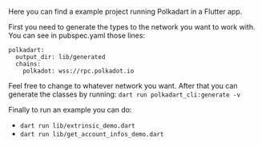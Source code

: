 Here you can find a example project running Polkadart in a Flutter app.

First you need to generate the types to the network you want to work with.
You can see in pubspec.yaml those lines:
```
polkadart:
  output_dir: lib/generated
  chains:
    polkadot: wss://rpc.polkadot.io
```

Feel free to change to whatever network you want. After that you can generate the classes by running:
`dart run polkadart_cli:generate -v`

Finally to run an example you can do:
* `dart run lib/extrinsic_demo.dart`
* `dart run lib/get_account_infos_demo.dart`

